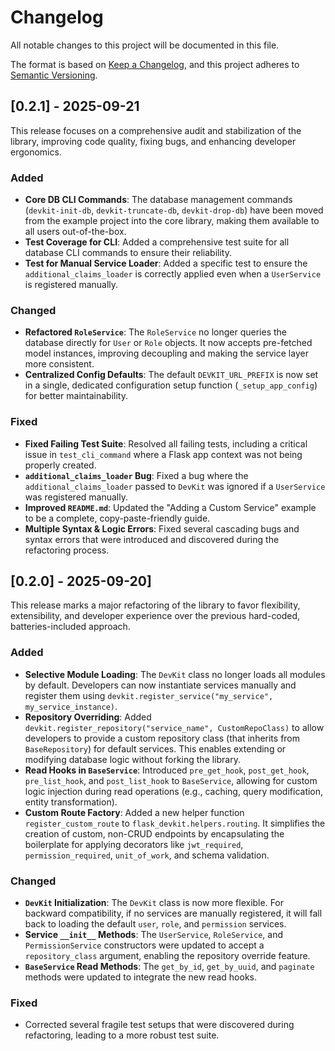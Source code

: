 # Changelog

All notable changes to this project will be documented in this file.

The format is based on [Keep a Changelog](https://keepachangelog.com/en/1.0.0/),
and this project adheres to [Semantic Versioning](https://semver.org/spec/v2.0.0.html).

## [0.2.1] - 2025-09-21

This release focuses on a comprehensive audit and stabilization of the library, improving code quality, fixing bugs, and enhancing developer ergonomics.

### Added

- **Core DB CLI Commands**: The database management commands (`devkit-init-db`, `devkit-truncate-db`, `devkit-drop-db`) have been moved from the example project into the core library, making them available to all users out-of-the-box.
- **Test Coverage for CLI**: Added a comprehensive test suite for all database CLI commands to ensure their reliability.
- **Test for Manual Service Loader**: Added a specific test to ensure the `additional_claims_loader` is correctly applied even when a `UserService` is registered manually.

### Changed

- **Refactored `RoleService`**: The `RoleService` no longer queries the database directly for `User` or `Role` objects. It now accepts pre-fetched model instances, improving decoupling and making the service layer more consistent.
- **Centralized Config Defaults**: The default `DEVKIT_URL_PREFIX` is now set in a single, dedicated configuration setup function (`_setup_app_config`) for better maintainability.

### Fixed

- **Fixed Failing Test Suite**: Resolved all failing tests, including a critical issue in `test_cli_command` where a Flask app context was not being properly created.
- **`additional_claims_loader` Bug**: Fixed a bug where the `additional_claims_loader` passed to `DevKit` was ignored if a `UserService` was registered manually.
- **Improved `README.md`**: Updated the "Adding a Custom Service" example to be a complete, copy-paste-friendly guide.
- **Multiple Syntax & Logic Errors**: Fixed several cascading bugs and syntax errors that were introduced and discovered during the refactoring process.

## [0.2.0] - 2025-09-20]

This release marks a major refactoring of the library to favor flexibility, extensibility, and developer experience over the previous hard-coded, batteries-included approach.

### Added

- **Selective Module Loading**: The `DevKit` class no longer loads all modules by default. Developers can now instantiate services manually and register them using `devkit.register_service("my_service", my_service_instance)`.
- **Repository Overriding**: Added `devkit.register_repository("service_name", CustomRepoClass)` to allow developers to provide a custom repository class (that inherits from `BaseRepository`) for default services. This enables extending or modifying database logic without forking the library.
- **Read Hooks in `BaseService`**: Introduced `pre_get_hook`, `post_get_hook`, `pre_list_hook`, and `post_list_hook` to `BaseService`, allowing for custom logic injection during read operations (e.g., caching, query modification, entity transformation).
- **Custom Route Factory**: Added a new helper function `register_custom_route` to `flask_devkit.helpers.routing`. It simplifies the creation of custom, non-CRUD endpoints by encapsulating the boilerplate for applying decorators like `jwt_required`, `permission_required`, `unit_of_work`, and schema validation.

### Changed

- **`DevKit` Initialization**: The `DevKit` class is now more flexible. For backward compatibility, if no services are manually registered, it will fall back to loading the default `user`, `role`, and `permission` services.
- **Service `__init__` Methods**: The `UserService`, `RoleService`, and `PermissionService` constructors were updated to accept a `repository_class` argument, enabling the repository override feature.
- **`BaseService` Read Methods**: The `get_by_id`, `get_by_uuid`, and `paginate` methods were updated to integrate the new read hooks.

### Fixed

- Corrected several fragile test setups that were discovered during refactoring, leading to a more robust test suite.
